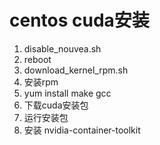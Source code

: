 # centos cuda安装

1. disable_nouvea.sh
2. reboot
3. download_kernel_rpm.sh
4. 安装rpm
5. yum install make gcc
6. 下载cuda安装包
7. 运行安装包
8. 安装 nvidia-container-toolkit